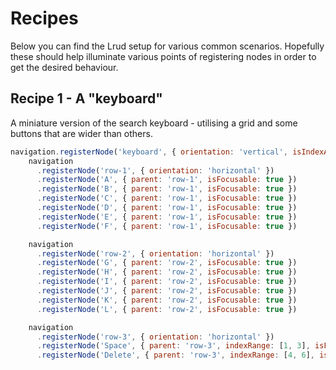 # Recipes

Below you can find the Lrud setup for various common scenarios. Hopefully these should help illuminate various points of registering nodes in order to get the desired behaviour.

## Recipe 1 - A "keyboard"

A miniature version of the search keyboard - utilising a grid and some buttons that are wider than others.

```js
navigation.registerNode('keyboard', { orientation: 'vertical', isIndexAlign: true })
    navigation
      .registerNode('row-1', { orientation: 'horizontal' })
      .registerNode('A', { parent: 'row-1', isFocusable: true })
      .registerNode('B', { parent: 'row-1', isFocusable: true })
      .registerNode('C', { parent: 'row-1', isFocusable: true })
      .registerNode('D', { parent: 'row-1', isFocusable: true })
      .registerNode('E', { parent: 'row-1', isFocusable: true })
      .registerNode('F', { parent: 'row-1', isFocusable: true })

    navigation
      .registerNode('row-2', { orientation: 'horizontal' })
      .registerNode('G', { parent: 'row-2', isFocusable: true })
      .registerNode('H', { parent: 'row-2', isFocusable: true })
      .registerNode('I', { parent: 'row-2', isFocusable: true })
      .registerNode('J', { parent: 'row-2', isFocusable: true })
      .registerNode('K', { parent: 'row-2', isFocusable: true })
      .registerNode('L', { parent: 'row-2', isFocusable: true })

    navigation
      .registerNode('row-3', { orientation: 'horizontal' })
      .registerNode('Space', { parent: 'row-3', indexRange: [1, 3], isFocusable: true })
      .registerNode('Delete', { parent: 'row-3', indexRange: [4, 6], isFocusable: true })
```